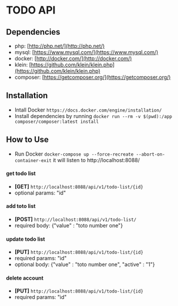 # TODO API


## Dependencies
* php: [http://php.net/](http://php.net/)
* mysql: [https://www.mysql.com/](https://www.mysql.com/)
* docker: [http://docker.com/](http://docker.com/)
* klein: [https://github.com/klein/klein.php](https://github.com/klein/klein.php)
* composer: [https://getcomposer.org/](https://getcomposer.org/)


## Installation
- Intall Docker `https://docs.docker.com/engine/installation/`
- Install dependencies by running `docker run --rm -v $(pwd):/app composer/composer:latest install`


## How to Use
- Run Docker `docker-compose up --force-recreate --abort-on-container-exit` it will listen to http://localhost:8088/

#### get todo list
- **[GET]** `http://localhost:8088/api/v1/todo-list/{id}`
- optional params: "id"

#### add toto list
- **[POST]** `http://localhost:8088/api/v1/todo-list/`
- required body: {"value" : "toto number one"}

#### update todo list
- **[PUT]** `http://localhost:8088/api/v1/todo-list/{id}`
- required params: "id"
- optional body: {"value" : "toto number one", "active" : "1"}

#### delete account
- **[PUT]** `http://localhost:8088/api/v1/todo-list/{id}`
- required params: "id"

